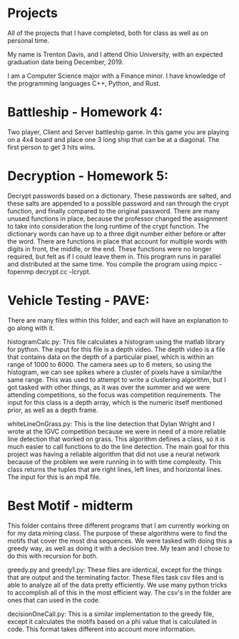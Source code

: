# Projects
All of the projects that I have completed, both for class as well as on personal time.

My name is Trenton Davis, and I attend Ohio University, with an expected graduation date being December, 2019.

I am a Computer Science major with a Finance minor. I have knowledge of the programming languages C++, Python, and Rust.

# Battleship - Homework 4:

  Two player, Client and Server battleship game. In this game you are playing on a 4x4 board and place one 3 long ship that can be at a diagonal. The first person to get 3 hits wins.

# Decryption - Homework 5:

  Decrypt passwords based on a dictionary. These passwords are salted, and these salts are appended to a possible password and ran through the crypt function, and finally compared to the original password. There are many unused functions in place, because the professor changed the assignment to take into consideration the long runtime of the crypt function. The dictionary words can have up to a three digit number either before or after the word. There are functions in place that account for multiple words with digits in front, the middle, or the end. These functions were no longer required, but felt as if I could leave them in. This program runs in parallel and distributed at the same time. You compile the program using mpicc -fopenmp decrypt.cc -lcrypt.

# Vehicle Testing - PAVE:

  There are many files within this folder, and each will have an explanation to go along with it.
  
  histogramCalc.py: This file calculates a histogram using the matlab library for python. The input for this file is a depth video. The depth video is a file that contains data on the depth of a particular pixel, which is within an range of 1000 to 6000. The camera sees up to 6 meters, so using the histogram, we can see spikes where a cluster of pixels have a similar/the same range. This was used to attempt to write a clustering algorithm, but I got tasked with other things, as it was over the summer and we were attending competitions, so the focus was competition requirements. The input for this class is a depth array, which is the numeric itself mentioned prior, as well as a depth frame.
  
  whiteLineOnGrass.py: This is the line detection that Dylan Wright and I wrote at the IGVC competition because we were in need of a more reliable line detection that worked on grass. This algorithm defines a class, so it is much easier to call functions to do the line detection. The main goal for this project was having a reliable algorithm that did not use a neural network because of the problem we were running in to with time complexity. This class returns the tuples that are right lines, left lines, and horizontal lines. The input for this is an mp4 file.

# Best Motif - midterm
  
  This folder contains three different programs that I am currently working on for my data mining class. The purpose of these algorithms were to find the motifs that cover the most dna sequences. We were tasked with doing this a greedy way, as well as doing it with a decision tree. My team and I chose to do this with recursion for both. 
  
  greedy.py and greedy1.py: These files are identical, except for the things that are output and the terminating factor. These files task csv files and is able to analyze all of the data pretty efficiently. We use many python tricks to accomplish all of this in the most efficient way. The csv's in the folder are ones that can used in the code. 
  
  decisionOneCall.py: This is a similar implementation to the greedy file, except it calculates the motifs based on a phi value that is calculated in code. This format takes different into account more information.
